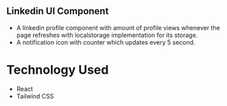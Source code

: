 ## Linkedin UI Component

- A linkedin profile component with amount of profile views whenever the page refreshes with localstorage implementation for its storage.
- A notification icon with counter which updates every 5 second.

# Technology Used

- React
- Tailwind CSS
